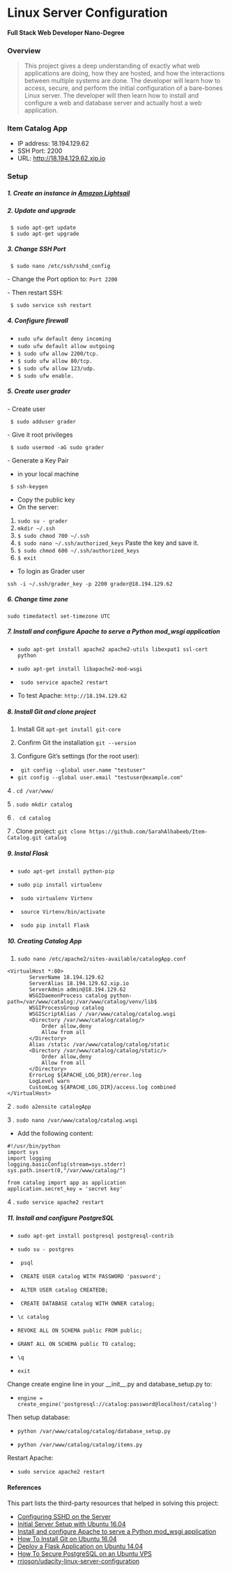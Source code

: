 # Linux Server Configuration
#### Full Stack Web Developer Nano-Degree

### Overview
> This project gives a deep understanding of exactly what web applications are doing, how they are hosted, 
  and how the interactions between multiple systems are done. The developer will learn how to access, secure, and
  perform the initial configuration of a bare-bones Linux server. The developer will then learn how to install and
  configure a web and database server and actually host a web application.

### Item Catalog App
  * IP address: 18.194.129.62
  * SSH Port:  2200
  * URL: http://18.194.129.62.xip.io
  

### Setup
##### 1. Create  an  instance in [Amazon Lightsail](https://lightsail.aws.amazon.com/)

##### 2. Update  and upgrade
  ```
   $ sudo apt-get update 
   $ sudo apt-get upgrade 
  ```

##### 3. Change SSH Port
  ```
   $ sudo nano /etc/ssh/sshd_config
  ```
  \- Change the Port option to: `Port 2200`
  
  \- Then restart SSH:
  ```
   $ sudo service ssh restart
  ```
 
##### 4. Configure firewall

* ```sudo ufw default deny incoming```
* ```sudo ufw default allow outgoing```
* ```$ sudo ufw allow 2200/tcp.```
* ```$ sudo ufw allow 80/tcp.```
* ```$ sudo ufw allow 123/udp.```
* ```$ sudo ufw enable.```

##### 5. Create user grader
\- Create  user
  ```
   $ sudo adduser grader
  ```
\- Give it root privileges
  ```
   $ sudo usermod -aG sudo grader
  ```
\- Generate a Key Pair
*  in your local machine
  ```
   $ ssh-keygen
  ```
*  Copy the public key
* On the server:
1. ```sudo su - grader```
2. ```mkdir ~/.ssh```
3. ```$ sudo chmod 700 ~/.ssh```
4. ```$ sudo nano ~/.ssh/authorized_keys``` Paste the key and save it.
5. ```$ sudo chmod 600 ~/.ssh/authorized_keys```
6. ```$ exit```

* To login as Grader user 
```
ssh -i ~/.ssh/grader_key -p 2200 grader@18.194.129.62
```

##### 6. Change time zone
```
sudo timedatectl set-timezone UTC
```

##### 7. Install and configure Apache to serve a Python mod_wsgi application

* ``` sudo apt-get install apache2 apache2-utils libexpat1 ssl-cert python ```

* ``` sudo apt-get install libapache2-mod-wsgi ```

* ``` sudo service apache2 restart```

* To test Apache: ``` http://18.194.129.62 ```


##### 8. Install Git and clone project
1. Install Git  ``` apt-get install git-core ```

2. Confirm Git the installation ``` git --version ```

3. Configure Git’s settings (for the root user):  
* ``` git config --global user.name "testuser"```
* ``` git config --global user.email "testuser@example.com" ```

4 . ```cd /var/www/ ```

5 . ```sudo mkdir catalog ```

6 . ``` cd catalog``` 

7 .  Clone project: ```git clone https://github.com/SarahAlhabeeb/Item-Catalog.git catalog ```

##### 9. Instal Flask
* ```sudo apt-get install python-pip ```

* ```sudo pip install virtualenv```

* ``` sudo virtualenv Virtenv```
* ``` source Virtenv/bin/activate```
* ``` sudo pip install Flask```

##### 10. Creating Catalog App
1. ```sudo nano /etc/apache2/sites-available/catalogApp.conf ```

 ```
 <VirtualHost *:80>
        ServerName 18.194.129.62
        ServerAlias 18.194.129.62.xip.io
        ServerAdmin admin@18.194.129.62
        WSGIDaemonProcess catalog python-path=/var/www/catalog:/var/www/catalog/venv/lib$
        WSGIProcessGroup catalog
        WSGIScriptAlias / /var/www/catalog/catalog.wsgi
        <Directory /var/www/catalog/catalog/>
            Order allow,deny
            Allow from all
        </Directory>
        Alias /static /var/www/catalog/catalog/static
        <Directory /var/www/catalog/catalog/static/>
            Order allow,deny
            Allow from all
        </Directory>
        ErrorLog ${APACHE_LOG_DIR}/error.log
        LogLevel warn
        CustomLog ${APACHE_LOG_DIR}/access.log combined
</VirtualHost>
 ```

2 . ```sudo a2ensite catalogApp ```

3 . ```sudo nano /var/www/catalog/catalog.wsgi ```
 * Add the following content:
```
#!/usr/bin/python
import sys
import logging
logging.basicConfig(stream=sys.stderr)
sys.path.insert(0,"/var/www/catalog/")

from catalog import app as application
application.secret_key = 'secret key'
 ```
 4  . ``` sudo service apache2 restart ```


##### 11. Install and configure PostgreSQL
* ```sudo apt-get install postgresql postgresql-contrib ```

* ```sudo su - postgres```

* ``` psql```
* ``` CREATE USER catalog WITH PASSWORD 'password';```
* ``` ALTER USER catalog CREATEDB;```
* ``` CREATE DATABASE catalog WITH OWNER catalog;```
* ```\c catalog```

* ```REVOKE ALL ON SCHEMA public FROM public;```

* ```GRANT ALL ON SCHEMA public TO catalog;```

* ```\q```
* ```exit```

Change create engine line in your \_\_init\_\_.py and database_setup.py to: 

* ```engine = create_engine('postgresql://catalog:password@localhost/catalog')```

Then setup database:

* ```python /var/www/catalog/catalog/database_setup.py ```

* ```python /var/www/catalog/catalog/items.py ```

Restart Apache:

* ```sudo service apache2 restart```

#### References

This part lists the third-party resources that helped in solving this project:
  * [Configuring SSHD on the Server](https://serversforhackers.com/c/configuring-sshd-on-the-server)
  * [Initial Server Setup with Ubuntu 16.04](https://www.digitalocean.com/community/tutorials/initial-server-setup-with-ubuntu-16-04?utm_content=initial-server-setup-with-ubuntu-16-04)
  * [Install and configure Apache to serve a Python mod_wsgi application](https://devops.profitbricks.com/tutorials/install-and-configure-mod_wsgi-on-ubuntu-1604-1/)
  * [How To Install Git on Ubuntu 16.04 ](https://www.liquidweb.com/kb/install-git-ubuntu-16-04-lts/)
  * [Deploy a Flask Application on Ubuntu 14.04](https://devops.profitbricks.com/tutorials/deploy-a-flask-application-on-ubuntu-1404/)
  * [How To Secure PostgreSQL on an Ubuntu VPS](https://www.digitalocean.com/community/tutorials/how-to-secure-postgresql-on-an-ubuntu-vps)
  * [rrjoson/udacity-linux-server-configuration](https://github.com/rrjoson/udacity-linux-server-configuration)